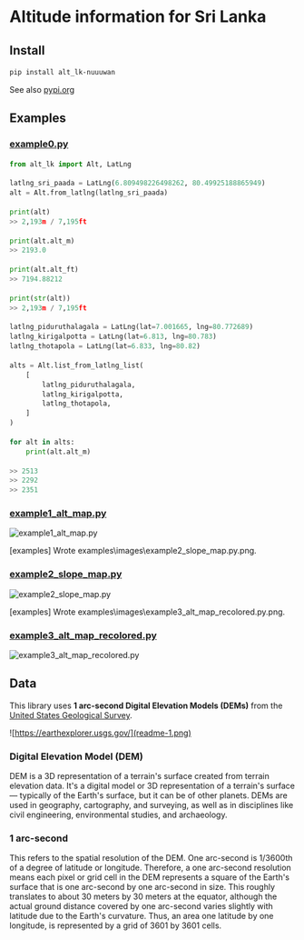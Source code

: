 # Altitude information for Sri Lanka

## Install

```bash
pip install alt_lk-nuuuwan
```

See also [pypi.org](https://pypi.org/project/alt-lk-nuuuwan/)

## Examples

### [example0.py](examples/example0.py)

```python
from alt_lk import Alt, LatLng

latlng_sri_paada = LatLng(6.809498226498262, 80.49925188865949)
alt = Alt.from_latlng(latlng_sri_paada)

print(alt)
>> 2,193m / 7,195ft

print(alt.alt_m)
>> 2193.0

print(alt.alt_ft)
>> 7194.88212

print(str(alt))
>> 2,193m / 7,195ft

latlng_piduruthalagala = LatLng(lat=7.001665, lng=80.772689)
latlng_kirigalpotta = LatLng(lat=6.813, lng=80.783)
latlng_thotapola = LatLng(lat=6.833, lng=80.82)

alts = Alt.list_from_latlng_list(
    [
        latlng_piduruthalagala,
        latlng_kirigalpotta,
        latlng_thotapola,
    ]
)

for alt in alts:
    print(alt.alt_m)

>> 2513
>> 2292
>> 2351

```

### [example1_alt_map.py](examples/example1_alt_map.py)

![example1_alt_map.py](examples/images/example1_alt_map.py.png)

[examples]  Wrote examples\images\example2_slope_map.py.png.

### [example2_slope_map.py](examples/example2_slope_map.py)

![example2_slope_map.py](examples/images/example2_slope_map.py.png)

[examples]  Wrote examples\images\example3_alt_map_recolored.py.png.

### [example3_alt_map_recolored.py](examples/example3_alt_map_recolored.py)

![example3_alt_map_recolored.py](examples/images/example3_alt_map_recolored.py.png)

## Data

This library uses **1 arc-second Digital Elevation Models (DEMs)** from the [United States Geological Survey](https://earthexplorer.usgs.gov/).

![https://earthexplorer.usgs.gov/](readme-1.png)

### Digital Elevation Model (DEM)

DEM is a 3D representation of a terrain's surface created from terrain elevation data. It's a digital model or 3D representation of a terrain's surface — typically of the Earth's surface, but it can be of other planets. DEMs are used in geography, cartography, and surveying, as well as in disciplines like civil engineering, environmental studies, and archaeology.

### 1 arc-second

This refers to the spatial resolution of the DEM. One arc-second is 1/3600th of a degree of latitude or longitude. Therefore, a one arc-second resolution means each pixel or grid cell in the DEM represents a square of the Earth's surface that is one arc-second by one arc-second in size. This roughly translates to about 30 meters by 30 meters at the equator, although the actual ground distance covered by one arc-second varies slightly with latitude due to the Earth's curvature. Thus, an area one latitude by one longitude, is represented by a grid of 3601 by 3601 cells.
